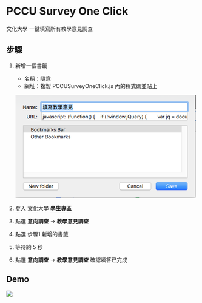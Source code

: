 # PCCU Survey One Click

文化大學 一鍵填寫所有教學意見調查

## 步驟
1. 新增一個書籤
    * 名稱：隨意
    * 網址：複製 PCCUSurveyOneClick.js 內的程式碼並貼上
    
    ![](https://raw.githubusercontent.com/pantc12/PCCUSurveyOneClick/master/images/bookmark.png)

2. 登入 文化大學 [**學生專區**](https://ap1.pccu.edu.tw/index.asp?user=student)
3. 點選 **意向調查** -> **教學意見調查**
4. 點選 步驟1 新增的書籤
5. 等待約 5 秒
6. 點選 **意向調查** -> **教學意見調查** 確認填答已完成

## Demo
![](https://raw.githubusercontent.com/pantc12/PCCUSurveyOneClick/master/images/demo.gif)
